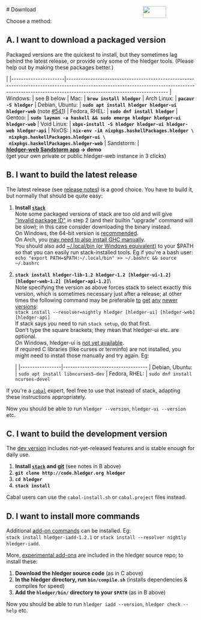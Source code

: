<div style="float:right; text-align:right; white-space:nowrap; ">
<a style="margin-left:3px;" href="https://flattr.com/submit/auto?user_id=simonmichael&amp;url=http%3A%2F%2Fhledger.org" target="_blank"><img src="//api.flattr.com/button/flattr-badge-large.png" alt="" title="Flattr this" border="0"></a> 
<a href="https://www.paypal.com/cgi-bin/webscr?cmd=_s-xclick&amp;hosted_button_id=5J33NLXYXCYAY"><img width=62 height=31 border=0 src="https://www.paypal.com/en_US/i/btn/x-click-but04.gif" alt=""></a> 
<div style="display:inline-block; position:relative; top:5px; width:62px; height:31px;">
<script data-gratipay-username="simonmichael" data-gratipay-widget="button" src="//grtp.co/v1.js"></script> 
</div>
<a href="https://www.bountysource.com/trackers/536505-simonmichael-hledger"><img border=0 src="https://www.bountysource.com/badge/tracker?tracker_id=536505" alt=""></a> &nbsp;
</div>
# Download
<a name="a"></a>

Choose a method:

## A. I want to download a packaged version

<style>
tr { vertical-align:top; }
td { padding-bottom:.5em; padding-right:1em; }
td:first-of-type { 
  /* white-space:nowrap; */
  /* width:1%; */
}
a { white-space:nowrap; }
</style>

Packaged versions are the quickest to install, but they sometimes lag behind the
latest release, or provide only some of the hledger tools. 
(Please help out by making these packages better.)

|
|----------------------|------------------------------------------------------------------------------------------------------------------------------------------------------------------------------------------------------
| Windows:             | see B below <!-- Download and run the [latest development builds](contributing.html) (-> Appveyor CI) -->
| Mac:                 | **`brew install hledger`**
| Arch Linux:          | **`pacaur -S hledger`**
| Debian,&nbsp;Ubuntu: | **`sudo apt install hledger hledger-ui hledger-web`** (note [#541](https://github.com/simonmichael/hledger/issues/541))
| Fedora,&nbsp;RHEL:   | **`sudo dnf install hledger`**
| Gentoo:              | **`sudo layman -a haskell && sudo emerge hledger hledger-ui hledger-web`**
| Void Linux:          | **`xbps-install -S hledger hledger-ui hledger-web hledger-api`**
| NixOS:               | **`nix-env -iA nixpkgs.haskellPackages.hledger \`<br>&nbsp;&nbsp;`nixpkgs.haskellPackages.hledger-ui \`<br>&nbsp;&nbsp;`nixpkgs.haskellPackages.hledger-web`**
| Sandstorm:           | **[hledger-web Sandstorm app](https://apps.sandstorm.io/app/8x12h6p0x0nrzk73hfq6zh2jxtgyzzcty7qsatkg7jfg2mzw5n90) -> demo**<br>(get your own private or public hledger-web instance in 3 clicks)


<a name="b"></a>

## B. I want to build the latest release

The latest release (see [release notes](release-notes.html)) is a good choice.
You have to build it, but normally that should be quite easy:

1. **Install [`stack`](http://haskell-lang.org/get-started)**\
   Note some packaged versions of stack are too old and will give ["Invalid package ID"](https://github.com/simonmichael/hledger/issues/513) in step 2
   (and their builtin "upgrade" command will be slow); in this case consider downloading the binary instead.\
   On Windows, the 64-bit version is [recommended](https://github.com/simonmichael/hledger/issues/275#issuecomment-123834252).\
   On Arch, you [may need to also install GHC manually](https://github.com/simonmichael/hledger/issues/434).\
   You should also add [~/.local/bin (or Windows equivalent)](https://docs.haskellstack.org/en/stable/install_and_upgrade/#path)
   to your \$PATH so that you can easily run stack-installed tools.
   Eg if you're a bash user:\
   `echo "export PATH=$PATH:~/.local/bin" >> ~/.bashrc && source ~/.bashrc`

2. **`stack install hledger-lib-1.2 hledger-1.2 [hledger-ui-1.2] [hledger-web-1.2] [hledger-api-1.2]`**\   
   Note specifying the version as above forces stack to select exactly this version, 
   which is sometimes necessary just after a release;
   at other times the following command may be preferable 
   [to](https://www.stackage.org/package/hledger-lib)
   [get](https://www.stackage.org/package/hledger)
   [any](https://www.stackage.org/package/hledger-ui)
   [newer](https://www.stackage.org/package/hledger-web)
   [versions](https://www.stackage.org/package/hledger-api):\
   `stack install --resolver=nightly hledger [hledger-ui] [hledger-web] [hledger-api]`\
   If stack says you need to run `stack setup`, do that first.\
   Don't type the square brackets; they mean that hledger-ui etc. are optional.\
   On Windows, hledger-ui is [not yet available](https://github.com/coreyoconnor/vty/pull/1).\
   If required C libraries (like curses or terminfo) are not installed, you might need to install those manually and try again.
   Eg:

    |
    |-----------------|-----------------------------------
    | Debian, Ubuntu: | `sudo apt install libncurses5-dev` 
    | Fedora, RHEL:   | `sudo dnf install ncurses-devel`
   
If you're a [`cabal`](https://www.haskell.org/cabal/) expert, feel free to use that instead of stack, adapting these instructions appropriately.

Now you should be able to run `hledger --version`, `hledger-ui --version` etc.


<!--(The exact steps depend on your OS, cabal version and expertise.)-->
<!--
Short version:\
`cabal update && cabal install hledger [hledger-ui] [hledger-web] [hledger-api]`
-->
<!--
If you're brand new to cabal, these steps should work on unix-like systems 
(on Windows, adjust commands and paths as needed):

1. Install [GHC](http://haskell.org/ghc) and [cabal](http://haskell.org/cabal/download.html) if needed,
   eg from [https://www.haskell.org/downloads](https://www.haskell.org/downloads)
2. Ensure `~/.cabal/bin` or the Windows equivalent is in your `$PATH`,
   eg `echo "export PATH=$PATH:~/.cabal/bin" >> ~/.bashrc && source ~/.bashrc`
3. `cabal update`
4. `cabal install alex happy`
5. `mkdir hledger-sandbox`
6. `cd hledger-sandbox`
7. `cabal sandbox init`
8. `cabal install hledger-1.0.1 [hledger-ui-1.0.2] [hledger-web-1.0.1] [hledger-api-1.0]`
9. `mv .cabal-sandbox/bin/hledger* ~/.cabal/bin`
10. `cd ..; rm -rf hledger-sandbox`
-->


<a name="c"></a>

## C. I want to build the development version

The [dev version](https://github.com/simonmichael/hledger/commits/master) includes not-yet-released features and is stable enough for daily use.

1. **Install [`stack`](http://haskell-lang.org/get-started) and [git](https://en.wikipedia.org/wiki/Git)**
   (see notes in B above)
2. **`git clone http://code.hledger.org hledger`**
3. **`cd hledger`**
4. **`stack install`**

Cabal users can use the `cabal-install.sh` or `cabal.project` files instead.


<a name="d"></a>

## D. I want to install more commands

Additional [add-on commands](/hledger.html#third-party-add-ons)
can be installed. Eg:\
`stack install hledger-iadd-1.2.1` or `stack install --resolver nightly hledger-iadd`.

More, [experimental add-ons](/hledger.html#experimental-add-ons) are
included in the hledger source repo; to install these:

1. **Download the hledger source code** (as in C above)
2. **In the hledger directory, run `bin/compile.sh`** (installs dependencies & compiles for speed)
3. **Add the `hledger/bin/` directory to your `$PATH`** (as in B above) 

Now you should be able to run `hledger iadd --version`, `hledger check --help` etc.
